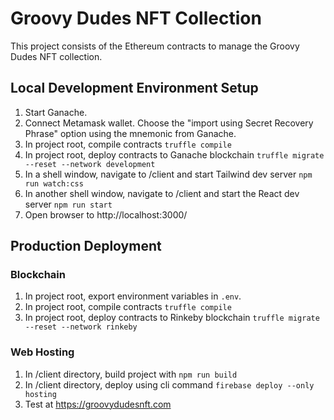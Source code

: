 # Groovy Dudes NFT Collection

This project consists of the Ethereum contracts to manage the Groovy Dudes NFT collection.

## Local Development Environment Setup

1. Start Ganache.
2. Connect Metamask wallet. Choose the "import using Secret Recovery Phrase" option using the mnemonic from Ganache.
3. In project root, compile contracts `truffle compile`
4. In project root, deploy contracts to Ganache blockchain `truffle migrate --reset --network development`
5. In a shell window, navigate to /client and start Tailwind dev server `npm run watch:css`
6. In another shell window, navigate to /client and start the React dev server `npm run start`
7. Open browser to http://localhost:3000/

## Production Deployment

### Blockchain

1. In project root, export environment variables in `.env`.
2. In project root, compile contracts `truffle compile`
3. In project root, deploy contracts to Rinkeby blockchain `truffle migrate --reset --network rinkeby`

### Web Hosting

1. In /client directory, build project with `npm run build`
2. In /client directory, deploy using cli command `firebase deploy --only hosting`
3. Test at https://groovydudesnft.com

